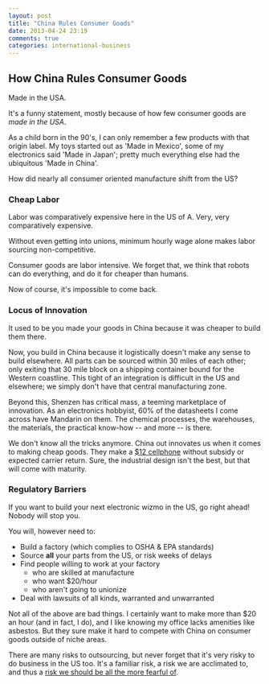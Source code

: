 ```yaml
---
layout: post
title: "China Rules Consumer Goods"
date: 2013-04-24 23:19
comments: true
categories: international-business
---
```


## How China Rules Consumer Goods

Made in the USA.

It's a funny statement, mostly because of how few consumer goods are *made in the USA*.

As a child born in the 90's, I can only remember a few products with that origin label. My toys started out as 'Made in Mexico', some of my electronics said 'Made in Japan'; pretty much everything else had the ubiquitous 'Made in China'.

How did nearly all consumer oriented manufacture shift from the US?
<!--more-->
### Cheap Labor
Labor was comparatively expensive here in the US of A. Very, very comparatively expensive.

Without even getting into unions, minimum hourly wage alone makes labor sourcing non-competitive.

Consumer goods are labor intensive. We forget that, we think that robots can do everything, and do it for cheaper than humans.

Now of course, it's impossible to come back.

### Locus of Innovation

It used to be you made your goods in China because it was cheaper to build them there.

Now, you build in China because it logistically doesn't make any sense to build elsewhere. All parts can be sourced within 30 miles of each other; only exiting that 30 mile block on a shipping container bound for the Western coastline. This tight of an integration is difficult in the US and elsewhere; we simply don't have that central manufacturing zone.

Beyond this, Shenzen has critical mass, a teeming marketplace of innovation. As an electronics hobbyist, 60% of the datasheets I come across have Mandarin on them. The chemical processes, the warehouses, the materials, the practical know-how -- and more -- is there.

We don't know all the tricks anymore. China out innovates us when it comes to making cheap goods. They make a [$12 cellphone](http://blog.makezine.com/2013/04/22/the-12-cellphone/) without subsidy or expected carrier return. Sure, the industrial design isn't the best, but that will come with maturity.

### Regulatory Barriers

If you want to build your next electronic wizmo in the US, go right ahead! Nobody will stop you.

You will, however need to:

+ Build a factory (which complies to OSHA & EPA standards)
+ Source **all** your parts from the US, or risk weeks of delays
+ Find people willing to work at your factory
    + who are skilled at manufacture
    + who want $20/hour
    + who aren't going to unionize
+ Deal with lawsuits of all kinds, warranted and unwarranted

Not all of the above are bad things. I certainly want to make more than $20 an hour (and in fact, I do), and I like knowing my office lacks amenities like asbestos. But they sure make it hard to compete with China on consumer goods outside of niche areas.

There are many risks to outsourcing, but never forget that it's very risky to do business in the US too. It's a familiar risk, a risk we are acclimated to, and thus a [risk we should be all the more fearful of](http://en.wikipedia.org/wiki/Risk_compensation).
